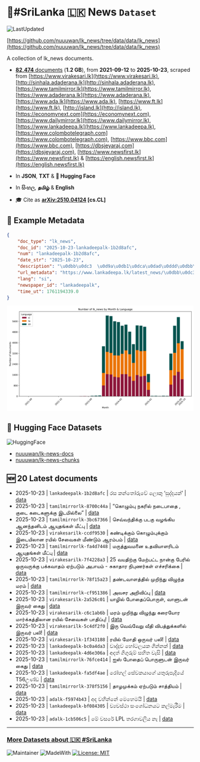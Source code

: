 # 📄#SriLanka 🇱🇰 News `Dataset`

![LastUpdated](https://img.shields.io/badge/last_updated-2025--10--23_10:19:17-green)

[https://github.com/nuuuwan/lk_news/tree/data/data/lk_news](https://github.com/nuuuwan/lk_news/tree/data/data/lk_news)

A collection of lk_news documents.

- [**82,474** documents](https://github.com/nuuuwan/lk_news/tree/data/data/lk_news) (**1.2 GB**), from **2021-09-12** to **2025-10-23**, scraped from [https://www.virakesari.lk](https://www.virakesari.lk), [http://sinhala.adaderana.lk](http://sinhala.adaderana.lk), [https://www.tamilmirror.lk](https://www.tamilmirror.lk), [https://www.adaderana.lk](https://www.adaderana.lk), [https://www.ada.lk](https://www.ada.lk), [https://www.ft.lk](https://www.ft.lk), [http://island.lk](http://island.lk), [https://economynext.com](https://economynext.com), [https://www.dailymirror.lk](https://www.dailymirror.lk), [https://www.lankadeepa.lk](https://www.lankadeepa.lk), [https://www.colombotelegraph.com](https://www.colombotelegraph.com), [https://www.bbc.com](https://www.bbc.com), [https://dbsjeyaraj.com](https://dbsjeyaraj.com), [https://www.newsfirst.lk](https://www.newsfirst.lk) & [https://english.newsfirst.lk](https://english.newsfirst.lk)

- In **JSON**, **TXT** & **🤗 Hugging Face**

- In **සිංහල**, **தமிழ்** & **English**

- 🎓 Cite as **[arXiv:2510.04124](https://arxiv.org/abs/2510.04124) [cs.CL]**

## 📝 Example Metadata

```json
{
    "doc_type": "lk_news",
    "doc_id": "2025-10-23-lankadeepalk-1b2d8afc",
    "num": "lankadeepalk-1b2d8afc",
    "date_str": "2025-10-23",
    "description": "\u0dbb\u0dc3  \u0d9a\u0db1\u0dca\u0dad\u0ddd\u0dbb\u0dd4\u0dc0\u0dda \u0dbd\u0dd9\u0dcf\u0d9a\u0dd4 \u2018\u0dc3\u0dd4\u0daf\u0dca\u0daf\u0dba\u0d9a\u0dca\u2019",
    "url_metadata": "https://www.lankadeepa.lk/latest_news/\u0dbb\u0dc3-\u0d9a\u0db1\u0dad\u0dbb\u0dc0-\u0dbd\u0d9a-\u0dc3\u0daf\u0daf\u0dba\u0d9a/1-681886",
    "lang": "si",
    "newspaper_id": "lankadeepalk",
    "time_ut": 1761194339.0
}
```

![Chart](https://raw.githubusercontent.com/nuuuwan/lk_news/refs/heads/data/data/lk_news/docs_by_month_and_lang.png)

## 🤗 Hugging Face Datasets

![HuggingFace](https://img.shields.io/badge/-HuggingFace-FDEE21?style=for-the-badge&logo=HuggingFace)

- [nuuuwan/lk-news-docs](https://huggingface.co/datasets/nuuuwan/lk-news-docs)
- [nuuuwan/lk-news-chunks](https://huggingface.co/datasets/nuuuwan/lk-news-chunks)

## 🆕 20 Latest documents

- 2025-10-23 | `lankadeepalk-1b2d8afc` | රස  කන්තෝරුවේ ලොකු ‘සුද්දයක්’ | [data](https://github.com/nuuuwan/lk_news/tree/data/data/lk_news/2020s/2025/2025-10-23-lankadeepalk-1b2d8afc)
- 2025-10-23 | `tamilmirrorlk-8700c44a` | “கொழும்பு நகரில் நடைபாதை , குடை கடைகளுக்கு இடமில்லை” | [data](https://github.com/nuuuwan/lk_news/tree/data/data/lk_news/2020s/2025/2025-10-23-tamilmirrorlk-8700c44a)
- 2025-10-23 | `tamilmirrorlk-3bc67366` | செவ்வந்திக்கு படகு வழங்கிய ஆனந்தனிடம் ஆயுதங்கள் மீட்பு | [data](https://github.com/nuuuwan/lk_news/tree/data/data/lk_news/2020s/2025/2025-10-23-tamilmirrorlk-3bc67366)
- 2025-10-23 | `virakesarilk-ccdf9530` | கண்டிக்கும் கொழும்புக்கும் இடையிலான ரயில் சேவைகள் மீண்டும் ஆரம்பம் | [data](https://github.com/nuuuwan/lk_news/tree/data/data/lk_news/2020s/2025/2025-10-23-virakesarilk-ccdf9530)
- 2025-10-23 | `tamilmirrorlk-fa4d7448` | மருத்துவமனை உதவியாளரிடம் ஆயுதங்கள் மீட்பு | [data](https://github.com/nuuuwan/lk_news/tree/data/data/lk_news/2020s/2025/2025-10-23-tamilmirrorlk-fa4d7448)
- 2025-10-23 | `virakesarilk-7f4228a3` | 25 வயதிற்கு மேற்பட்ட நான்கு பேரில் ஒருவருக்கு பக்கவாதம் ஏற்படும் அபாயம் - சுகாதார நிபுணர்கள் எச்சரிக்கை | [data](https://github.com/nuuuwan/lk_news/tree/data/data/lk_news/2020s/2025/2025-10-23-virakesarilk-7f4228a3)
- 2025-10-23 | `tamilmirrorlk-78f15a23` | தண்டவாளத்தில் முறிந்து விழுந்த மரம் | [data](https://github.com/nuuuwan/lk_news/tree/data/data/lk_news/2020s/2025/2025-10-23-tamilmirrorlk-78f15a23)
- 2025-10-23 | `tamilmirrorlk-cf951386` | அவசர அறிவிப்பு | [data](https://github.com/nuuuwan/lk_news/tree/data/data/lk_news/2020s/2025/2025-10-23-tamilmirrorlk-cf951386)
- 2025-10-23 | `virakesarilk-2a526c01` | யாழில் போதைப்பொருள், வாளுடன் இருவர் கைது | [data](https://github.com/nuuuwan/lk_news/tree/data/data/lk_news/2020s/2025/2025-10-23-virakesarilk-2a526c01)
- 2025-10-23 | `virakesarilk-c6c1ab6b` | மரம் முறிந்து விழுந்து கரையோர மார்க்கத்திலான ரயில் சேவைகள் பாதிப்பு! | [data](https://github.com/nuuuwan/lk_news/tree/data/data/lk_news/2020s/2025/2025-10-23-virakesarilk-c6c1ab6b)
- 2025-10-23 | `virakesarilk-5c4df2f0` | இரு வெவ்வேறு வீதி விபத்துக்களில் இருவர் பலி! | [data](https://github.com/nuuuwan/lk_news/tree/data/data/lk_news/2020s/2025/2025-10-23-virakesarilk-5c4df2f0)
- 2025-10-23 | `virakesarilk-1f343188` | ரயில் மோதி ஒருவர் பலி! | [data](https://github.com/nuuuwan/lk_news/tree/data/data/lk_news/2020s/2025/2025-10-23-virakesarilk-1f343188)
- 2025-10-23 | `lankadeepalk-bc0a4da3` | වාද්දුව හෝටලයක ගින්නක් | [data](https://github.com/nuuuwan/lk_news/tree/data/data/lk_news/2020s/2025/2025-10-23-lankadeepalk-bc0a4da3)
- 2025-10-23 | `lankadeepalk-4d6e306a` | අදත් ගිගුරුම් සහිත වැසි | [data](https://github.com/nuuuwan/lk_news/tree/data/data/lk_news/2020s/2025/2025-10-23-lankadeepalk-4d6e306a)
- 2025-10-23 | `tamilmirrorlk-76fce414` | ஐஸ் போதைப் பொருளுடன் இருவர் கைது | [data](https://github.com/nuuuwan/lk_news/tree/data/data/lk_news/2020s/2025/2025-10-23-tamilmirrorlk-76fce414)
- 2025-10-23 | `lankadeepalk-fa5df4ae` | රෝහල් සේවකයාගේ යතුරුපැදියේ T56උණ්ඩ | [data](https://github.com/nuuuwan/lk_news/tree/data/data/lk_news/2020s/2025/2025-10-23-lankadeepalk-fa5df4ae)
- 2025-10-23 | `tamilmirrorlk-378f5156` | தாழமுக்கம் ஏற்படும் சாத்தியம் | [data](https://github.com/nuuuwan/lk_news/tree/data/data/lk_news/2020s/2025/2025-10-23-tamilmirrorlk-378f5156)
- 2025-10-23 | `adalk-f5974b43` | අද වහින්නේ මෙහෙමයි | [data](https://github.com/nuuuwan/lk_news/tree/data/data/lk_news/2020s/2025/2025-10-23-adalk-f5974b43)
- 2025-10-23 | `lankadeepalk-bf084305` | ව්‍යවස්ථා සංශෝධනයට කල්මැරීම | [data](https://github.com/nuuuwan/lk_news/tree/data/data/lk_news/2020s/2025/2025-10-23-lankadeepalk-bf084305)
- 2025-10-23 | `adalk-1cb506c5` | මේ වසරේ LPL තරගාවලිය නෑ | [data](https://github.com/nuuuwan/lk_news/tree/data/data/lk_news/2020s/2025/2025-10-23-adalk-1cb506c5)

---

### [More Datasets about 🇱🇰 #SriLanka](https://github.com/nuuuwan/lk_datasets)

![Maintainer](https://img.shields.io/badge/maintainer-nuuuwan-red)
![MadeWith](https://img.shields.io/badge/made_with-python-blue)
[![License: MIT](https://img.shields.io/badge/License-MIT-yellow.svg)](https://opensource.org/licenses/MIT)
